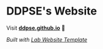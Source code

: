 
# DDPSE's Website

Visit **[ddpse.github.io](https://ddpse.github.io)** 🚀

_Built with [Lab Website Template](https://greene-lab.gitbook.io/lab-website-template-docs)_

